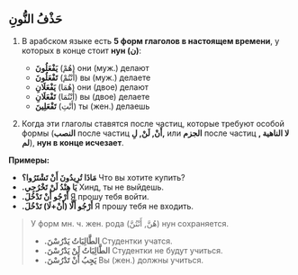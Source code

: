 ﻿حَذْفُ النُّونِ
---

1.  В арабском языке есть **5 форм глаголов в настоящем времени**, у которых в конце стоит **нун (ن)**:
    
    -    هُمْ) **يَفْعَلُونَ**) 
   они (муж.) делают
    -    أَنْتُمْ) **تَفْعَلُونَ**) 
        вы (муж.) делаете
    - هُمَا) **يَفْعَلَانِ**) 
        они (двое) делают
    -    أَنْتُمَا) **تَفْعَلَانِ**)
        вы (двое) делаете
    -   أَنْتِ) **تَفْعَلِينَ**) 
        ты (жен.) делаешь
    
    
2.  Когда эти глаголы ставятся после частиц, которые требуют особой формы (**النصب** после частиц  **أَنْ, لَنْ, لِ,** или **الجزم** после частиц  **لا الناهية , لم**), **нун в конце исчезает**.
    
**Примеры:**

- **مَاذَا تُرِيدُونَ أَنْ تَشْتَرُوا؟**
Что вы хотите купить?
- **.يَا هِنْدُ لَنْ تَخْرُجِي**
Хинд, ты не выйдешь.
-  **.أَرْجُو أَنْ تَدْخُلَ**
Я прошу тебя войти.
-  **.أَرْجُو أََلَّا (أَنْ+لَا) تَدْخُلَ**
Я прошу тебя не входить.

> У форм мн. ч. жен. рода (هُنَّ, أَنْتُنَّ) нун сохраняется.    
> - **.الطَّالِبَاتُ يَدْرُسْنَ** Студентки учатся.
> -  **.الطَّالِبَاتُ لَنْ يَدْرُسْنَ** Студентки не будут учиться.
> - **.يَجِبُ أَنْ تَدْرُسْنَ**  Вы (жен.) должны учиться.

        


